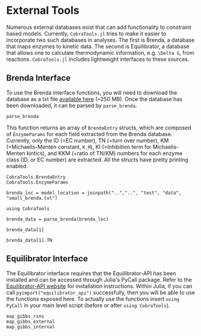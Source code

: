 # External Tools
Numerous external databases exist that can add functionality to constraint based models. 
Currently, `CobraTools.jl` tries to make it easier to incorporate two such databases in analyses.
The first is Brenda, a database that maps enzymes to kinetic data.
The second is Equilibrator, a database that allows one to calculate thermodynamic information, e.g. ``\Delta G``, from reactions.
`CobraTools.jl` includes lightweight interfaces to these sources.

## Brenda Interface
To use the Brenda interface functions, you will need to download the database as a txt file [available here](https://www.brenda-enzymes.org/download_brenda_without_registration.php) (~250 MB).
Once the database has been downloaded, it can be parsed by `parse_brenda`.
```@docs
parse_brenda
```
This function returns an array of `BrendaEntry` structs, which are composed of `EnzymeParams` for each field extracted from the Brenda database.
Currently, only the ID (=EC number), TN (=turn over number), KM (=Michaelis-Menten constant, ``K_M``), KI (=Inhibition term for Michaelis-Menten kintics), and KKM (=ratio of TN/KM) numbers for each enzyme class (ID, or EC number) are extracted. All the structs have pretty printing enabled.
```@docs
CobraTools.BrendaEntry
CobraTools.EnzymeParams
```
```@setup brenda
brenda_loc = model_location = joinpath("..","..", "test", "data", "small_brenda.txt")
```
```@example brenda
using CobraTools

brenda_data = parse_brenda(brenda_loc)
```
```@example brenda
brenda_data[1]
```
```@example brenda
brenda_data[1].TN
```
## Equilibrator Interface
The Equilibrator interface requires that the Equilibrator-API has been installed and can be accessed through Julia's PyCall package. Refer to the [Equilibrator-API website](https://gitlab.com/equilibrator/equilibrator-api) for installation instructions. Within Julia, if you can call `pyimport("equilibrator_api")` successfully, then you will be able to use the functions exposed here. To actually use the functions insert `using PyCall` in your main level script (before or after `using CobraTools`).
```@docs
map_gibbs_rxns
map_gibbs_external
map_gibbs_internal
```
